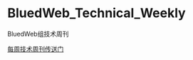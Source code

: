 # BluedWeb_Technical_Weekly
BluedWeb组技术周刊

[每周技术周刊传送门](https://github.com/bluedapp/BluedWeb_Technical_Weekly/issues?q=is%3Aissue+is%3Aopen+label%3Aweekly)
